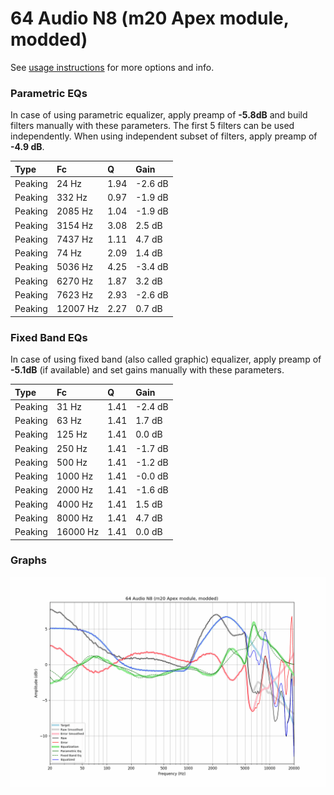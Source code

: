 # 64 Audio N8 (m20 Apex module, modded)
See [usage instructions](https://github.com/jaakkopasanen/AutoEq#usage) for more options and info.

### Parametric EQs
In case of using parametric equalizer, apply preamp of **-5.8dB** and build filters manually
with these parameters. The first 5 filters can be used independently.
When using independent subset of filters, apply preamp of **-4.9 dB**.

| Type    | Fc       |    Q | Gain    |
|:--------|:---------|:-----|:--------|
| Peaking | 24 Hz    | 1.94 | -2.6 dB |
| Peaking | 332 Hz   | 0.97 | -1.9 dB |
| Peaking | 2085 Hz  | 1.04 | -1.9 dB |
| Peaking | 3154 Hz  | 3.08 | 2.5 dB  |
| Peaking | 7437 Hz  | 1.11 | 4.7 dB  |
| Peaking | 74 Hz    | 2.09 | 1.4 dB  |
| Peaking | 5036 Hz  | 4.25 | -3.4 dB |
| Peaking | 6270 Hz  | 1.87 | 3.2 dB  |
| Peaking | 7623 Hz  | 2.93 | -2.6 dB |
| Peaking | 12007 Hz | 2.27 | 0.7 dB  |

### Fixed Band EQs
In case of using fixed band (also called graphic) equalizer, apply preamp of **-5.1dB**
(if available) and set gains manually with these parameters.

| Type    | Fc       |    Q | Gain    |
|:--------|:---------|:-----|:--------|
| Peaking | 31 Hz    | 1.41 | -2.4 dB |
| Peaking | 63 Hz    | 1.41 | 1.7 dB  |
| Peaking | 125 Hz   | 1.41 | 0.0 dB  |
| Peaking | 250 Hz   | 1.41 | -1.7 dB |
| Peaking | 500 Hz   | 1.41 | -1.2 dB |
| Peaking | 1000 Hz  | 1.41 | -0.0 dB |
| Peaking | 2000 Hz  | 1.41 | -1.6 dB |
| Peaking | 4000 Hz  | 1.41 | 1.5 dB  |
| Peaking | 8000 Hz  | 1.41 | 4.7 dB  |
| Peaking | 16000 Hz | 1.41 | 0.0 dB  |

### Graphs
![](./64%20Audio%20N8%20(m20%20Apex%20module,%20modded).png)